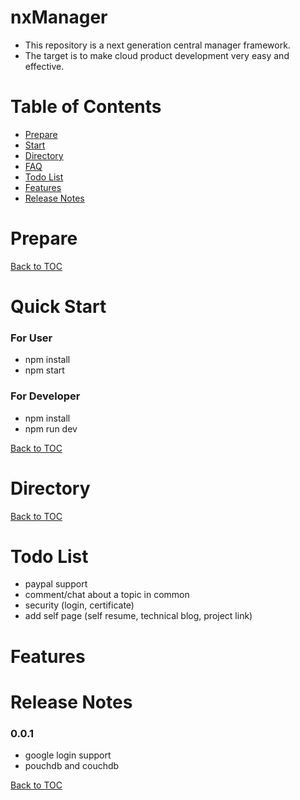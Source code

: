 nxManager
=========

* This repository is a next generation central manager framework.  
* The target is to make cloud product development very easy and effective.  

Table of Contents
=================

* [Prepare](#prepare)
* [Start](#start)
* [Directory](#directory)
* [FAQ](#faq)
* [Todo List](#todo-list)
* [Features](#features)
* [Release Notes](#release-notes)

Prepare
=======


[Back to TOC](#table-of-contents)

Quick Start
=====

### For User
* npm install
* npm start

### For Developer
* npm install
* npm run dev

[Back to TOC](#table-of-contents)

Directory
=========

[Back to TOC](#table-of-contents)

Todo List
=========

* paypal support
* comment/chat about a topic in common
* security (login, certificate)
* add self page (self resume, technical blog, project link)

Features
========


Release Notes
=============

### 0.0.1
* google login support
* pouchdb and couchdb


[Back to TOC](#table-of-contents)